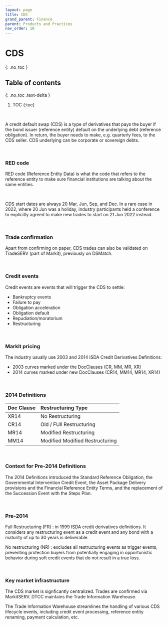 ```yaml
---
layout: page
title: CDS
grand_parent: Finance
parent: Products and Practices
nav_order: 10
---
```


# CDS
{: .no_toc }

## Table of contents
{: .no_toc .text-delta }

1. TOC
{:toc}

<br />

A credit default swap (CDS) is a type of derivatives that pays the buyer if the bond issuer (reference entity) default on the underlying debt (reference obligation). In return, the buyer needs to make, e.g. quarterly fees, to the CDS seller. CDS underlying can be corporate or sovereign debts.

<br />

### RED code

RED code (Reference Entity Data) is what the code that refers to the reference entity to make sure financial institutions are talking about the same entities. 

<br />

CDS start dates are always 20 Mar, Jun, Sep, and Dec. In a rare case in 2022, where 20 Jun was a holiday, industry participants held a conference to explicitly agreed to make new trades to start on 21 Jun 2022 instead.

<br />

### Trade confirmation

Apart from confirming on paper, CDS trades can also be validated on TradeSERV (part of Markit), previously on DSMatch.

<br />

### Credit events

Credit events are events that will trigger the CDS to settle:
- Bankruptcy events
- Failure to pay
- Obligation acceleration
- Obligation default
- Repudiation/moratorium
- Restructuring

<br />

### Markit pricing

The industry usually use 2003 and 2014 ISDA Credit Derivatives Definitions:
- 2003 curves marked under the DocClauses (CR, MM, MR, XR)
- 2014 curves marked under new DocClauses (CR14, MM14, MR14, XR14)

<br />

### 2014 Definitions

| Doc Clause   | Restructuring Type         |
|:-------------|:---------------------------|
| XR14         | No Restructuring           |
| CR14         | Old / FUll Restructuring   |
| MR14         | Modified Restructuring     |
| MM14         | Modified Modified Restructuring  |


<br />


### Context for Pre-2014 Definitions

The 2014 Definitions introduced the Standard Reference Obligation, the Governmental Intervention Credit Event, the Asset Package Delivery provisions and the Financial Reference Entity Terms, and the replacement of the Succession Event with the Steps Plan.

<br />


### Pre-2014

Full Restructuring (FR) : in 1999 ISDA credit derivatives definitions. It considers any restructuring event as a credit event and any bond with a maturity of up to 30 years is deliverable.

No restructuring (NR) : excludes all restructuring events as trigger events, preventing protection buyers from potentially engaging in opportunistic behavior during soft credit events that do not result in a true loss.


<br />

### Key market infrastructure 

The CDS market is signficantly centralized. Trades are confirmed via MarkitSERV. DTCC maintains the Trade Information Warehouse. 

The Trade Information Warehouse streamlines the handling of various CDS lifecycle events, including credit event processing, reference entity renaming, payment calculation, etc.